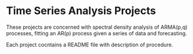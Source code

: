 # Time Series Analysis Projects

These projects are concerned with spectral density analysis of ARMA(p,q) processes, fitting an AR(p) process given a series of data and forecasting.

Each project cocntains a README file with description of procedure.
